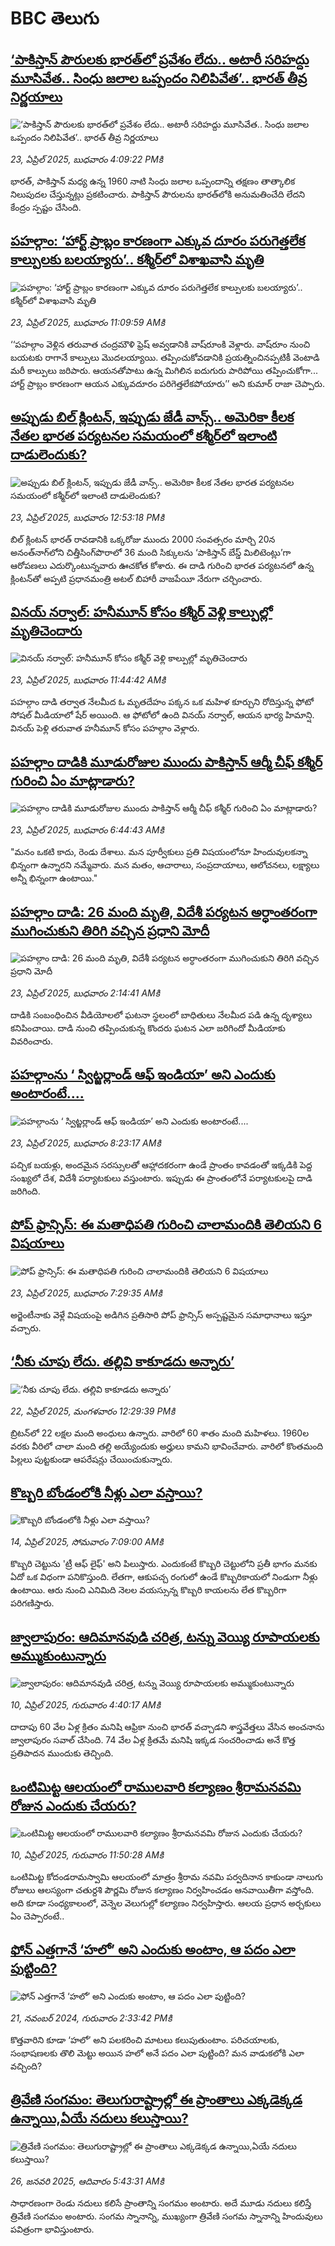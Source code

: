 # BBC తెలుగు## [‘పాకిస్తాన్ పౌరులకు భారత్‌లో ప్రవేశం లేదు.. అటారీ సరిహద్దు మూసివేత.. సింధు జలాల ఒప్పందం నిలిపివేత’.. భారత్ తీవ్ర నిర్ణయాలు](https://www.bbc.com/telugu/articles/c8epgywlel8o?at_campaign=githubrss)![‘పాకిస్తాన్ పౌరులకు భారత్‌లో ప్రవేశం లేదు.. అటారీ సరిహద్దు మూసివేత.. సింధు జలాల ఒప్పందం నిలిపివేత’.. భారత్ తీవ్ర నిర్ణయాలు](https://ichef.bbci.co.uk/ace/standard/240/cpsprodpb/9015/live/cb9c9790-205d-11f0-9c65-a5c3dc449bf3.jpg)_23, ఏప్రిల్ 2025, బుధవారం 4:09:22 PMకి_భారత్, పాకిస్తాన్ మధ్య ఉన్న 1960 నాటి సింధు జలాల ఒప్పందాన్ని తక్షణం తాత్కాలిక నిలుపుదల చేస్తున్నట్లు ప్రకటించారు.
పాకిస్తాన్ పౌరులను భారత్‌లోకి అనుమతించేది లేదని కేంద్రం స్పష్టం చేసింది.## [పహల్గాం: ‘హార్ట్ ప్రాబ్లం కారణంగా ఎక్కువ దూరం పరుగెత్తలేక కాల్పులకు బలయ్యారు’.. కశ్మీర్‌లో విశాఖవాసి మృతి](https://www.bbc.com/telugu/articles/c8dg51q39q9o?at_campaign=githubrss)![పహల్గాం: ‘హార్ట్ ప్రాబ్లం కారణంగా ఎక్కువ దూరం పరుగెత్తలేక కాల్పులకు బలయ్యారు’.. కశ్మీర్‌లో విశాఖవాసి మృతి](https://ichef.bbci.co.uk/ace/standard/240/cpsprodpb/0a5b/live/161405f0-2032-11f0-aa5a-ededa1e2b1ec.png)_23, ఏప్రిల్ 2025, బుధవారం 11:09:59 AMకి_‘‘పహల్గాం వెళ్లిన తరువాత చంద్రమౌళి ఫ్రెష్ అవ్వడానికి వాష్‌రూంకి వెళ్లారు. వాష్‌రూం నుంచి బయటకు రాగానే కాల్పులు మొదలయ్యాయి. తప్పించుకోవడానికి ప్రయత్నించినప్పటికీ వెంటాడి మరీ కాల్పులు జరిపారు. ఆయనతోపాటు ఉన్న మిగిలిన ఐదుగురు పారిపోయి తప్పించుకోగా... హార్ట్‌ ప్రాబ్లం కారణంగా  ఆయన ఎక్కువదూరం పరిగెత్తలేకపోయారు’’ అని కుమార్ రాజా చెప్పారు.## [అప్పుడు బిల్ క్లింటన్, ఇప్పుడు జేడీ వాన్స్.. అమెరికా కీలక నేతల భారత పర్యటనల సమయంలో కశ్మీర్‌లో ఇలాంటి దాడులెందుకు?](https://www.bbc.com/telugu/articles/czjn1v9nn2zo?at_campaign=githubrss)![అప్పుడు బిల్ క్లింటన్, ఇప్పుడు జేడీ వాన్స్.. అమెరికా కీలక నేతల భారత పర్యటనల సమయంలో కశ్మీర్‌లో ఇలాంటి దాడులెందుకు?](https://ichef.bbci.co.uk/ace/standard/240/cpsprodpb/cab1/live/93678310-2037-11f0-9f40-15f12af7a309.jpg)_23, ఏప్రిల్ 2025, బుధవారం 12:53:18 PMకి_బిల్ క్లింటన్ భారత్ రావడానికి ఒక్కరోజు ముందు 2000 సంవత్సరం మార్చి 20న అనంత్‌నాగ్‌లోని చిత్తీసింగ్‌పొరాలో 36 మంది సిక్కులను ‘పాకిస్తాన్ బేస్డ్ మిలిటెంట్లు’గా ఆరోపణలు ఎదుర్కొంటున్నవారు ఊచకోత కోశారు.
ఈ దాడి గురించి  భారత పర్యటనలో ఉన్న క్లింటన్‌తో అప్పటి ప్రధానమంత్రి అటల్ బిహారీ వాజపేయీ నేరుగా చర్చించారు.## [వినయ్ నర్వాల్: హనీమూన్ కోసం కశ్మీర్ వెళ్లి కాల్పుల్లో మృతిచెందారు](https://www.bbc.com/telugu/articles/c5y5qk70lddo?at_campaign=githubrss)![వినయ్ నర్వాల్: హనీమూన్ కోసం కశ్మీర్ వెళ్లి కాల్పుల్లో మృతిచెందారు](https://ichef.bbci.co.uk/ace/standard/240/cpsprodpb/1e16/live/38692b10-2034-11f0-9f40-15f12af7a309.jpg)_23, ఏప్రిల్ 2025, బుధవారం 11:44:42 AMకి_పహల్గాం దాడి తర్వాత నేలమీద ఓ మృతదేహం పక్కన ఒక మహిళ కూర్చుని రోదిస్తున్న ఫోటో సోషల్ మీడియాలో షేర్ అయింది. ఆ ఫోటోలో ఉంది వినయ్ నర్వాల్, ఆయన భార్య హిమాన్షి. వినయ్ పెళ్లి తరువాత హనీమూన్ కోసం పహల్గాం వెళ్లారు.## [పహల్గాం దాడికి మూడురోజుల ముందు పాకిస్తాన్ ఆర్మీ చీఫ్ కశ్మీర్ గురించి ఏం మాట్లాడారు? ](https://www.bbc.com/telugu/articles/cr5dld02vp1o?at_campaign=githubrss)![పహల్గాం దాడికి మూడురోజుల ముందు పాకిస్తాన్ ఆర్మీ చీఫ్ కశ్మీర్ గురించి ఏం మాట్లాడారు? ](https://ichef.bbci.co.uk/ace/standard/240/cpsprodpb/d0ff/live/3c10fd30-200f-11f0-8c2e-77498b1ce297.jpg)_23, ఏప్రిల్ 2025, బుధవారం 6:44:43 AMకి_"మనం ఒకటి కాదు, రెండు దేశాలు. మన పూర్వీకులు ప్రతి విషయంలోనూ హిందువులకన్నా భిన్నంగా ఉన్నారని నమ్మేవారు. మన మతం, ఆచారాలు, సంప్రదాయాలు, ఆలోచనలు, లక్ష్యాలు అన్నీ భిన్నంగా ఉంటాయి."## [పహల్గాం దాడి: 26 మంది మృతి, విదేశీ పర్యటన అర్ధాంతరంగా ముగించుకుని తిరిగి వచ్చిన ప్రధాని మోదీ    ](https://www.bbc.com/telugu/articles/cn4w8m0yg4mo?at_campaign=githubrss)![పహల్గాం దాడి: 26 మంది మృతి, విదేశీ పర్యటన అర్ధాంతరంగా ముగించుకుని తిరిగి వచ్చిన ప్రధాని మోదీ    ](https://ichef.bbci.co.uk/ace/standard/240/cpsprodpb/56d2/live/3cb9d9a0-200a-11f0-b39a-65fa3ab53b91.jpg)_23, ఏప్రిల్ 2025, బుధవారం 2:14:41 AMకి_దాడికి సంబంధించిన వీడియోలలో ఘటనా స్థలంలో బాధితులు నేలమీద పడి ఉన్న దృశ్యాలు కనిపించాయి. దాడి నుంచి తప్పించుకున్న కొందరు ఘటన ఎలా జరిగిందో మీడియాకు వివరించారు.## [పహల్గాం‌ను ‘ స్విట్జర్లాండ్ ఆఫ్ ఇండియా’ అని ఎందుకు అంటారంటే....](https://www.bbc.com/telugu/articles/cq5w7g0jlgyo?at_campaign=githubrss)![పహల్గాం‌ను ‘ స్విట్జర్లాండ్ ఆఫ్ ఇండియా’ అని ఎందుకు అంటారంటే....](https://ichef.bbci.co.uk/ace/standard/240/cpsprodpb/565d/live/1de26ef0-201b-11f0-93d4-c157523ad7ce.jpg)_23, ఏప్రిల్ 2025, బుధవారం 8:23:17 AMకి_పచ్చిక బయళ్లు, అందమైన సరస్సులతో ఆహ్లాదకరంగా ఉండే ప్రాంతం కావడంతో ఇక్కడికి పెద్ద సంఖ్యలో దేశ, విదేశీ పర్యాటకులు వస్తుంటారు. ఇప్పుడు ఈ ప్రాంతంలోనే పర్యాటకులపై దాడి జరిగింది.## [పోప్ ఫ్రాన్సిస్: ఈ మతాధిపతి గురించి చాలామందికి తెలియని 6 విషయాలు](https://www.bbc.com/telugu/articles/cg5qg30ev75o?at_campaign=githubrss)![పోప్ ఫ్రాన్సిస్: ఈ మతాధిపతి గురించి చాలామందికి తెలియని 6 విషయాలు](https://ichef.bbci.co.uk/ace/standard/240/cpsprodpb/cecd/live/e8106d70-1f54-11f0-82e6-1d8ffe8cc76e.jpg)_23, ఏప్రిల్ 2025, బుధవారం 7:29:35 AMకి_అర్జెంటీనాకు వెళ్లే విషయంపై అడిగిన ప్రతిసారి పోప్ ఫ్రాన్సిస్ అస్పష్టమైన సమాధానాలు ఇస్తూ వచ్చారు.## [‘నీకు చూపు లేదు. తల్లివి కాకూడదు అన్నారు’](https://www.bbc.com/telugu/articles/c2der7z1kn4o?at_campaign=githubrss)![‘నీకు చూపు లేదు. తల్లివి కాకూడదు అన్నారు’](https://ichef.bbci.co.uk/ace/standard/240/cpsprodpb/47cf/live/0c274130-1c61-11f0-8a1e-3ff815141b98.jpg)_22, ఏప్రిల్ 2025, మంగళవారం 12:29:39 PMకి_బ్రిటన్‌లో 22 లక్షల మంది అంధులు ఉన్నారు. వారిలో 60 శాతం మంది మహిళలు.
1960ల వరకు వీరిలో చాలా మంది తల్లి అయ్యేందుకు అర్హులు కామని భావించేవారు. వారిలో కొంతమంది పిల్లలు పుట్టకుండా ఆపరేషన్లు చేయించుకున్నారు.## [కొబ్బరి బోండంలోకి నీళ్లు ఎలా వస్తాయి?](https://www.bbc.com/telugu/articles/czjn4mzxxy8o?at_campaign=githubrss)![కొబ్బరి బోండంలోకి నీళ్లు ఎలా వస్తాయి?](https://ichef.bbci.co.uk/ace/standard/240/cpsprodpb/46c5/live/684a55e0-18fd-11f0-8b11-7756b7b808cc.jpg)_14, ఏప్రిల్ 2025, సోమవారం 7:09:00 AMకి_కొబ్బరి చెట్టును 'ట్రీ ఆఫ్ లైఫ్' అని పిలుస్తారు. ఎందుకంటే కొబ్బరి చెట్టులోని ప్రతీ భాగం మనకు ఏదో ఒక విధంగా పనికొస్తుంది. లేతగా, ఆకుపచ్చ రంగులో ఉండే కొబ్బరికాయలో నిండుగా నీళ్లు ఉంటాయి. ఆరు నుంచి ఎనిమిది నెలల వయస్సున్న కొబ్బరి కాయలను లేత కొబ్బరిగా పరిగణిస్తారు.## [జ్వాలాపురం: ఆదిమానవుడి చరిత్ర, టన్ను వెయ్యి రూపాయలకు అమ్ముకుంటున్నారు ](https://www.bbc.com/telugu/articles/creqqnwdd5qo?at_campaign=githubrss)![జ్వాలాపురం: ఆదిమానవుడి చరిత్ర, టన్ను వెయ్యి రూపాయలకు అమ్ముకుంటున్నారు ](https://ichef.bbci.co.uk/ace/standard/240/cpsprodpb/765e/live/b472e2d0-15b4-11f0-842b-a7355694993d.jpg)_10, ఏప్రిల్ 2025, గురువారం 4:40:17 AMకి_దాదాపు 60 వేల ఏళ్ల క్రితం మనిషి ఆఫ్రికా నుంచి భారత్ వచ్చాడని శాస్త్రవేత్తలు వేసిన అంచనాను జ్వాలాపురం సవాల్ చేసింది. 74 వేల ఏళ్ల క్రితమే మనిషి ఇక్కడ సంచరించాడు అనే కొత్త ప్రతిపాదన ముందుకు తెచ్చింది.## [ఒంటిమిట్ట ఆలయంలో రాములవారి కల్యాణం శ్రీరామనవమి రోజున ఎందుకు చేయరు?](https://www.bbc.com/telugu/articles/ce822j5e465o?at_campaign=githubrss)![ఒంటిమిట్ట ఆలయంలో రాములవారి కల్యాణం శ్రీరామనవమి రోజున ఎందుకు చేయరు?](https://ichef.bbci.co.uk/ace/standard/240/cpsprodpb/fed5/live/25534d40-1601-11f0-b58a-6113af226972.jpg)_10, ఏప్రిల్ 2025, గురువారం 11:50:28 AMకి_ఒంటిమిట్ట కోదండరామస్వామి ఆలయంలో మాత్రం శ్రీరామ నవమి పర్వదినాన కాకుండా నాలుగు రోజులు ఆలస్యంగా చతుర్దశి పౌర్ణమి రోజున కల్యాణం నిర్వహించడం ఆనవాయితీగా వస్తోంది. అది కూడా సంధ్యకాలంలో, వెన్నెల వెలుగుల్లో కల్యాణం నిర్వహిస్తారు. ఆలయ ప్రధాన అర్చకులు ఏం చెప్పారంటే..## [ఫోన్ ఎత్తగానే ‘హలో’ అని ఎందుకు అంటాం, ఆ పదం ఎలా పుట్టింది?](https://www.bbc.com/telugu/articles/cgj7x7gdjq4o?at_campaign=githubrss)![ఫోన్ ఎత్తగానే ‘హలో’ అని ఎందుకు అంటాం, ఆ పదం ఎలా పుట్టింది?](https://ichef.bbci.co.uk/ace/standard/240/cpsprodpb/0618/live/7a20ebb0-a807-11ef-b21e-5359bd56d02f.jpg)_21, నవంబర్ 2024, గురువారం 2:33:42 PMకి_కొత్తవారిని కూడా ‘హలో’ అని పలకరించి మాటలు కలుపుతుంటాం.  పరిచయాలకు, సంభాషణలకు తొలి మెట్టు అయిన హలో అనే పదం ఎలా పుట్టింది? మన వాడుకలోకి ఎలా వచ్చింది?## [త్రివేణి సంగమం: తెలుగురాష్ట్రాల్లో ఈ ప్రాంతాలు ఎక్కడెక్కడ ఉన్నాయి,ఏయే నదులు కలుస్తాయి? ](https://www.bbc.com/telugu/articles/cz7elrr17jeo?at_campaign=githubrss)![త్రివేణి సంగమం: తెలుగురాష్ట్రాల్లో ఈ ప్రాంతాలు ఎక్కడెక్కడ ఉన్నాయి,ఏయే నదులు కలుస్తాయి? ](https://ichef.bbci.co.uk/ace/standard/240/cpsprodpb/9dad/live/7f50e780-da42-11ef-a37f-eba91255dc3d.jpg)_26, జనవరి 2025, ఆదివారం 5:43:31 AMకి_సాధారణంగా రెండు నదులు కలిసే ప్రాంతాన్ని సంగమం అంటారు. అదే మూడు నదులు కలిస్తే త్రివేణి సంగమం అంటారు. సంగమ స్నానాన్ని, ముఖ్యంగా త్రివేణి సంగమ స్నానాన్ని హిందువులు పవిత్రంగా భావిస్తుంటారు.